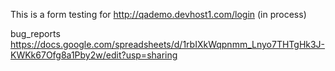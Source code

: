 This is a form testing for http://qademo.devhost1.com/login (in process)

bug_reports https://docs.google.com/spreadsheets/d/1rbIXkWqpnmm_Lnyo7THTgHk3J-KWKk67Ofg8a1Pby2w/edit?usp=sharing
